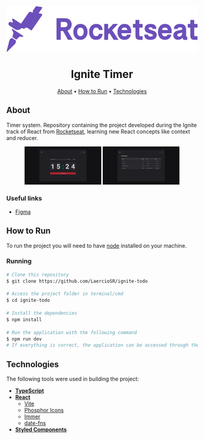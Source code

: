 <p align="center">
  <a href="https://www.rocketseat.com.br/">
    <img src="https://raw.githubusercontent.com/LaercioSR/ignite-timer/main/public/rocketseat-logo.png" height="120" width="auto" alt="Rocketseat Logo" />
  </a>
</p>

<div align="center">
    <h1>Ignite Timer</h1>
</div>

<p align="center">
 <a href="#about">About</a> •
 <a href="#how-to-run">How to Run</a> •
 <a href="#technologies">Technologies</a>
</p>

## About

Timer system. Repository containing the project developed during the Ignite track of React from [Rocketseat](https://www.rocketseat.com.br/), learning new React concepts like context and reducer.

<div align="center">
  <img src="https://raw.githubusercontent.com/LaercioSR/ignite-timer/main/public/screenshot-1.png" height="auto" width="40%" alt="Screenshot 1" />
  <img src="https://raw.githubusercontent.com/LaercioSR/ignite-timer/main/public/screenshot-2.png" height="auto" width="40%" alt="Screenshot 2" />
</div>

### Useful links

- [Figma](<https://www.figma.com/file/FiB0DMqibErTve8HSjuHxp/Ignite-Timer-(Community)?node-id=0%3A1>)

## How to Run

To run the project you will need to have [node](https://nodejs.dev/) installed on your machine.

### Running

```bash
# Clone this repository
$ git clone https://github.com/LaercioSR/ignite-todo

# Access the project folder in terminal/cmd
$ cd ignite-todo

# Install the dependencies
$ npm install

# Run the application with the following command
$ npm run dev
# If everything is correct, the application can be accessed through the URL http://localhost:3000
```

## Technologies

The following tools were used in building the project:

- **[TypeScript](https://www.typescriptlang.org/)**
- **[React](https://pt-br.reactjs.org/)**
  - [Vite](https://vitejs.dev/)
  - [Phosphor Icons](https://phosphoricons.com/)
  - [Immer](https://immerjs.github.io/immer/)
  - [date-fns](https://date-fns.org/)
- **[Styled Components](https://styled-components.com/)**
